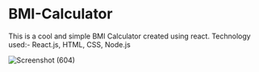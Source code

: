 # BMI-Calculator
This is a cool and simple BMI Calculator created using react.  Technology used:-  React.js, HTML, CSS, Node.js

![Screenshot (604)](https://user-images.githubusercontent.com/100675296/218073123-4600bf14-a06e-4fcc-bb19-9262e9e8aa06.png)

